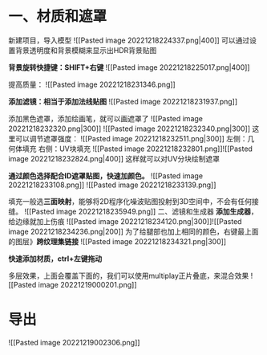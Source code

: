# 一、材质和遮罩
新建项目，导入模型
![[Pasted image 20221218224337.png|400]]
可以通过设置背景透明度和背景模糊来显示出HDR背景贴图

**背景旋转快捷键：SHIFT+右键**
![[Pasted image 20221218225017.png|400]]

提高质量：
![[Pasted image 20221218231346.png]]

**添加滤镜：相当于添加法线贴图**
![[Pasted image 20221218231937.png]]

添加黑色遮罩，添加绘画笔，就可以画遮罩了
![[Pasted image 20221218232320.png|300]]
![[Pasted image 20221218232340.png|300]]
这里可以调节遮罩强度：
![[Pasted image 20221218232511.png|300]]
左侧：几何体填充 右侧：UV块填充
![[Pasted image 20221218232801.png]]![[Pasted image 20221218232824.png|400]]
这样就可以对UV分块绘制遮罩

**通过颜色选择配合ID遮罩贴图，快速加颜色。**
![[Pasted image 20221218233108.png]]
![[Pasted image 20221218233139.png]]

填充一般选**三面映射**，能够将2D程序化噪波贴图投射到3D空间中，不会有任何接缝。
![[Pasted image 20221218235949.png]]
二、滤镜和生成器
**添加生成器**，给边缘就加上伤痕
![[Pasted image 20221218234120.png|300]]![[Pasted image 20221218234236.png|200]]
为了给腿部也加上相同的颜色，右键最上面的图层》**跨纹理集链接**
![[Pasted image 20221218234321.png|300]]

**快速添加材质，ctrl+左键拖动**

多层效果，上面会覆盖下面的，我们可以使用multiplay正片叠底，来混合效果
![[Pasted image 20221219000201.png]]


# 导出
![[Pasted image 20221219002306.png]]